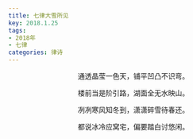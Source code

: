 ```yaml
---
title: 七律大雪所见
key: 2018.1.25
tags: 
- 2018年 
- 七律
categories: 律诗
---
```


<p align="center">通透晶莹一色天，铺平凹凸不识弯。
</p>
<p align="center">楼前当是阶引路，湖面全无水映山。
</p>
<p align="center">冽冽寒风知冬到，潇潇碎雪待春还。
</p>
<p align="center">都说冰冷应窝宅，偏要踏白讨悠闲。
</p>
